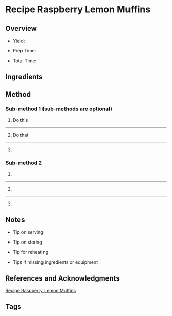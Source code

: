 # Recipe Raspberry Lemon Muffins

## Overview

- Yield:

- Prep Time:

- Total Time:

## Ingredients



## Method

### Sub-method 1 (sub-methods are optional)

1. Do this
---
2. Do that
---
3.

### Sub-method 2

1.
---
2.
---
3.

## Notes

- Tip on serving

- Tip on storing

- Tip for reheating

- Tips if missing ingredients or equipment

## References and Acknowledgments

[Recipe Raspberry Lemon Muffins](http://www.thisgalcooks.com/2013/04/22/recipe-raspberry-lemon-muffins/)

## Tags


